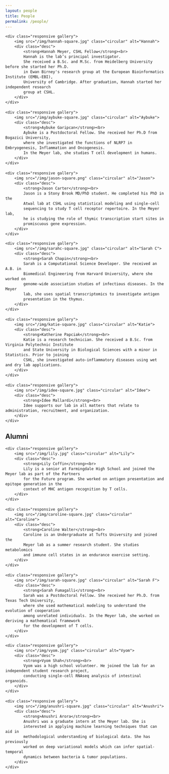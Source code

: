 ```yaml
---
layout: people
title: People
permalink: /people/
---
```



<div class="row">

    <div class="responsive gallery">
        <img src="/img/hannah-square.jpg" class="circular" alt="Hannah">
        <div class="desc">
            <strong>Hannah Meyer, CSHL Fellow</strong><br>
            Hannah is the lab’s principal investigator.
            She received a B.Sc. and M.Sc. from Heidelberg University before she started her Ph.D.
            in Ewan Birney's research group at the European Bioinformatics Institute (EMBL-EBI),
            University of Cambridge. After graduation, Hannah started her independent research
            group at CSHL.
        </div>
    </div>

    <div class="responsive gallery">
        <img src="/img/aybuke-square.jpg" class="circular" alt="Aybuke">
        <div class="desc">
            <strong>Aybuke Garipcan</strong><br>
            Aybuke is a Postdoctoral Fellow. She received her Ph.D from Bogazici University,
            where she investigated the functions of NLRP7 in Embryogenesis, Inflammation and Oncogenesis.
            In the Meyer lab, she studies T cell development in humans.
        </div>
    </div>

    <div class="responsive gallery">
        <img src="/img/jason-square.png" class="circular" alt="Jason">
        <div class="desc">
            <strong>Jason Carter</strong><br>
            Jason is a Stony Brook MD/PhD student. He completed his PhD in the
            Atwal lab at CSHL using statistical modeling and single-cell
            sequencing to study T cell receptor repertoire. In the Meyer lab,
            he is studying the role of thymic transcription start sites in
            promiscuous gene expression.
        </div>
    </div>

</div>

<div class="row">

    <div class="responsive gallery">
        <img src="/img/sarahc-square.jpg" class="circular" alt="Sarah C">
        <div class="desc">
            <strong>Sarah Chapin</strong><br>
            Sarah is a Computational Science Developer. She received an A.B. in
            Biomedical Engineering from Harvard University, where she worked on
            genome-wide association studies of infectious diseases. In the Meyer
            lab, she uses spatial transcriptomics to investigate antigen
            presentation in the thymus.
        </div>
    </div>

    <div class="responsive gallery">
        <img src="/img/katie-square.jpg" class="circular" alt="Katie">
        <div class="desc">
            <strong>Katherine Papciak</strong><br>
            Katie is a research technician. She received a B.Sc. from Virginia Polytechnic Institute
            and State University in Biological Sciences with a minor in Statistics. Prior to joining
            CSHL, she investigated auto-inflammatory diseases using wet and dry lab applications.
        </div>
    </div>

    <div class="responsive gallery">
        <img src="/img/idee-square.jpg" class="circular" alt="Idee">
        <div class="desc">
            <strong>Idee Mallardi</strong><br>
            Idee supports our lab in all matters that relate to administration, recruitment, and organization.
        </div>
    </div>

</div>

<div class="row top-pad">
    <h2> Alumni </h2>
</div>

<div class="row">

    <div class="responsive gallery">
        <img src="/img/lily.jpg" class="circular" alt="Lily">
        <div class="desc">
            <strong>Lily Coffin</strong><br>
            Lily is a senior at Farmingdale High School and joined the Meyer lab as part of the Partners
            for the Future program. She worked on antigen presentation and epitope generation in the
            context of MHC antigen recognition by T cells.
        </div>
    </div>

    <div class="responsive gallery">
        <img src="/img/caroline-square.jpg" class="circular" alt="Caroline">
        <div class="desc">
            <strong>Caroline Walter</strong><br>
            Caroline is an Undergraduate at Tufts University and joined the
            Meyer lab as a summer research student. She studies metabolomics
            and immune cell states in an endurance exercise setting.
        </div>
    </div>

    <div class="responsive gallery">
        <img src="/img/sarah-square.jpg" class="circular" alt="Sarah F">
        <div class="desc">
            <strong>Sarah Fumagalli</strong><br>
            Sarah was a Postdoctoral Fellow. She received her Ph.D. from Texas Tech University,
            where she used mathematical modeling to understand the evolution of cooperation
            among unrelated individuals. In the Meyer lab, she worked on deriving a mathematical framework
            for the development of T cells.
        </div>
    </div>

</div>

<div class="row">

    <div class="responsive gallery">
        <img src="/img/vyom.jpg" class="circular" alt="Vyom">
        <div class="desc">
            <strong>Vyom Shah</strong><br>
            Vyom was a high school volunteer. He joined the lab for an independent student research project,
            conducting single-cell RNAseq analysis of intestinal organoids.
        </div>
    </div>

    <div class="responsive gallery">
        <img src="/img/anushri-square.jpg" class="circular" alt="Anushri">
        <div class="desc">
            <strong>Anushri Arora</strong><br>
            Anushri was a graduate intern at the Meyer lab. She is
            interested in applying machine learning techniques that can aid in
            methodological understanding of biological data. She has previously
            worked on deep variational models which can infer spatial-temporal
            dynamics between bacteria & tumor populations.
        </div>
    </div>

</div>
